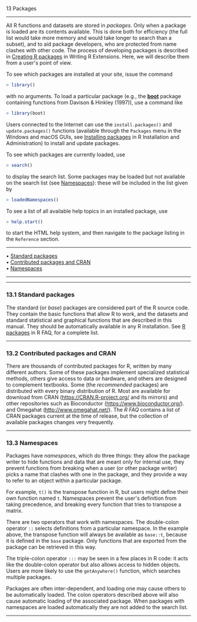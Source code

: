 13 Packages

---

All R functions and datasets are stored in _packages_. Only when a
package is loaded are its contents available. This is done both for
efficiency (the full list would take more memory and would take longer
to search than a subset), and to aid package developers, who are
protected from name clashes with other code. The process of developing
packages is described in [Creating R packages](./R-exts.html#Creating-R-packages) in Writing R Extensions.
Here, we will describe them from a user's point of view.

To see which packages are installed at your site, issue the command

```r
> library()
```

with no arguments. To load a particular package (e.g., the
[**boot**](https://CRAN.R-project.org/package=boot) package containing
functions from Davison & Hinkley (1997)), use a command like

```r
> library(boot)
```

Users connected to the Internet can use the `install.packages()` and
`update.packages()` functions (available through the `Packages` menu in
the Windows and macOS GUIs, see [Installing packages](./R-admin.html#Installing-packages) in R Installation and
Administration) to install and update packages.

To see which packages are currently loaded, use

```r
> search()
```

to display the search list. Some packages may be loaded but not
available on the search list (see [Namespaces](#Namespaces)): these will
be included in the list given by

```r
> loadedNamespaces()
```

To see a list of all available help topics in an installed package, use

```r
> help.start()
```

to start the HTML help system, and then navigate to the package listing
in the `Reference` section.

---

• [Standard packages](#Standard-packages)     
 • [Contributed packages and CRAN](#Contributed-packages-and-CRAN)     
 • [Namespaces](#Namespaces)

---

---

### 13.1 Standard packages

The standard (or _base_) packages are considered part of the R source
code. They contain the basic functions that allow R to work, and the
datasets and standard statistical and graphical functions that are
described in this manual. They should be automatically available in any
R installation. See [R packages](R-FAQ.html#Which-add_002don-packages-exist-for-R_003f) in R
FAQ, for a complete list.

---

### 13.2 Contributed packages and CRAN

There are thousands of contributed packages for R, written by many
different authors. Some of these packages implement specialized
statistical methods, others give access to data or hardware, and others
are designed to complement textbooks. Some (the _recommended_ packages)
are distributed with every binary distribution of R. Most are available
for download from CRAN (<https://CRAN.R-project.org/> and its mirrors)
and other repositories such as Bioconductor
(<https://www.bioconductor.org/>). and Omegahat
(<http://www.omegahat.net/>). The _R FAQ_ contains a list of CRAN
packages current at the time of release, but the collection of available
packages changes very frequently.

---

### 13.3 Namespaces

Packages have _namespaces_, which do three things: they allow the
package writer to hide functions and data that are meant only for
internal use, they prevent functions from breaking when a user (or other
package writer) picks a name that clashes with one in the package, and
they provide a way to refer to an object within a particular package.

For example, `t()` is the transpose function in R, but users might
define their own function named `t`. Namespaces prevent the user's
definition from taking precedence, and breaking every function that
tries to transpose a matrix.

There are two operators that work with namespaces. The double-colon
operator `::` selects definitions from a particular namespace. In the
example above, the transpose function will always be available as
`base::t`, because it is defined in the `base` package. Only functions
that are exported from the package can be retrieved in this way.

The triple-colon operator `:::` may be seen in a few places in R code:
it acts like the double-colon operator but also allows access to hidden
objects. Users are more likely to use the `getAnywhere()` function,
which searches multiple packages.

Packages are often inter-dependent, and loading one may cause others to
be automatically loaded. The colon operators described above will also
cause automatic loading of the associated package. When packages with
namespaces are loaded automatically they are not added to the search
list.

---

